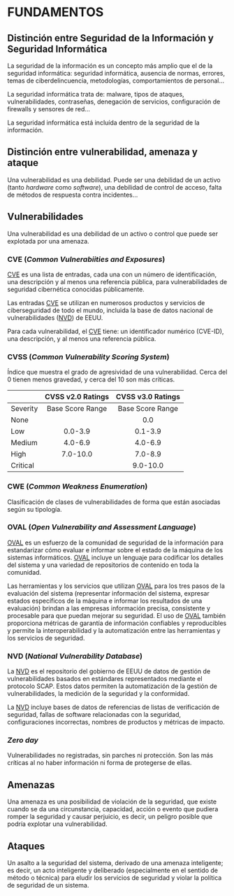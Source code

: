 # FUNDAMENTOS

## Distinción entre Seguridad de la Información y Seguridad Informática

La seguridad de la información es un concepto más amplio que el de la seguridad informática: seguridad informática, ausencia de normas, errores, temas de ciberdelincuencia, metodologías, comportamientos de personal…

La seguridad informática trata de: malware, tipos de ataques, vulnerabilidades, contraseñas, denegación de servicios, configuración de firewalls y sensores de red…

La seguridad informática está incluída dentro de la seguridad de la información.

## Distinción entre vulnerabilidad, amenaza y ataque

Una vulnerabilidad es una debilidad. Puede ser una debilidad de un activo (tanto _hardware_ como _software_), una debilidad de control de acceso, falta de métodos de respuesta contra incidentes...

## Vulnerabilidades

Una vulnerabilidad es una debilidad de un activo o control que puede ser explotada por una amenaza.

### CVE (_Common Vulnerabiities and Exposures_)

[CVE] es una lista de entradas, cada una con un número de identificación, una descripción y al menos una referencia pública, para vulnerabilidades de seguridad cibernética conocidas públicamente.

Las entradas [CVE] se utilizan en numerosos productos y servicios de ciberseguridad de todo el mundo, incluida la base de datos nacional de vulnerabilidades ([NVD]) de EEUU.

Para cada vulnerabilidad, el [CVE] tiene: un identificador numérico (CVE-ID), una descripción, y al menos una referencia pública.

### CVSS (_Common Vulnerability Scoring System_)

Índice que muestra el grado de agresividad de una vulnerabilidad. Cerca del 0 tienen menos gravedad, y cerca del 10 son más críticas.

||CVSS v2.0 Ratings|CVSS v3.0 Ratings
|:--|:--:|:--:|
Severity|Base Score Range|Base Score Range
None||0.0|
Low|0.0-3.9|0.1-3.9
Medium|4.0-6.9|4.0-6.9
High|7.0-10.0|7.0-8.9
Critical||9.0-10.0

### CWE (_Common Weakness Enumeration_)

Clasificación de clases de vulnerabilidades de forma que están asociadas según su tipología.

### OVAL (_Open Vulnerability and Assessment Language_)

[OVAL] es un esfuerzo de la comunidad de seguridad de la información para estandarizar cómo evaluar e informar sobre el estado de la máquina de los sistemas informáticos. [OVAL] incluye un lenguaje para codificar los detalles del sistema y una variedad de repositorios de contenido en toda la comunidad.

Las herramientas y los servicios que utilizan [OVAL] para los tres pasos de la evaluación del sistema (representar información del sistema, expresar estados específicos de la máquina e informar los resultados de una evaluación) brindan a las empresas información precisa, consistente y procesable para que puedan mejorar su seguridad. El uso de [OVAL] también proporciona métricas de garantía de información confiables y reproducibles y permite la interoperabilidad y la automatización entre las herramientas y los servicios de seguridad.

### NVD (_National Vulnerability Database_)

La [NVD] es el repositorio del gobierno de EEUU de datos de gestión de vulnerabilidades basados ​​en estándares representados mediante el protocolo SCAP. Estos datos permiten la automatización de la gestión de vulnerabilidades, la medición de la seguridad y la conformidad.

La [NVD] incluye bases de datos de referencias de listas de verificación de seguridad, fallas de software relacionadas con la seguridad, configuraciones incorrectas, nombres de productos y métricas de impacto.

### _Zero day_

Vulnerabilidades no registradas, sin parches ni protección. Son las más críticas al no haber información ni forma de protegerse de ellas.

## Amenazas

Una amenaza es una posibilidad de violación de la seguridad, que existe cuando se da una circunstancia, capacidad, acción o evento que pudiera romper la seguridad y causar perjuicio, es decir, un peligro posible que podría explotar una vulnerabilidad.

## Ataques

Un asalto a la seguridad del sistema, derivado de una amenaza inteligente; es decir, un acto inteligente y deliberado (especialmente en el sentido de método o técnica) para eludir los servicios de seguridad y violar la política de seguridad de un sistema.

<!--Enlaces-->
[CVE]: https://cve.mitre.org/index.html
[NVD]: https://nvd.nist.gov/
[OVAL]: http://oval.mitre.org/
